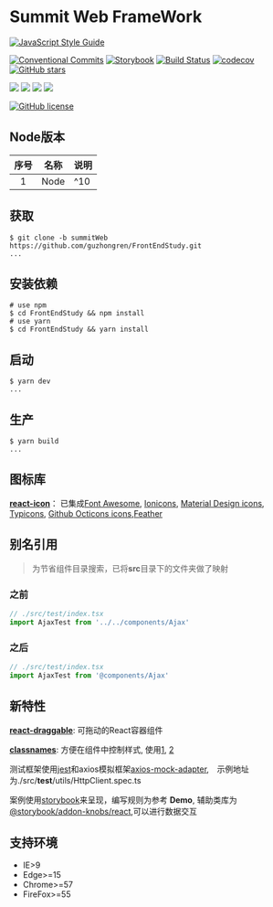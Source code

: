 # Summit Web FrameWork

[![JavaScript Style Guide](https://cdn.rawgit.com/standard/standard/master/badge.svg)](https://github.com/standard/standard)

[![Conventional Commits](https://img.shields.io/badge/Conventional%20Commits-1.0.0-yellow.svg)](https://conventionalcommits.org)
[![Storybook](https://raw.githubusercontent.com/storybooks/press/6baccd1d177c070b24503df97ccb1d790499626f/badges/storybook.svg)](https://andorlab.summit.com)
[![Build Status](https://travis-ci.org/beef-noodles/PlatformWeb.svg?branch=master)](https://travis-ci.org/beef-noodles/PlatformWeb)
[![codecov](https://codecov.io/gh/beef-noodles/PlatformWeb/branch/master/graph/badge.svg)](https://codecov.io/gh/beef-noodles/PlatformWeb)
[![GitHub stars](https://img.shields.io/github/stars/beef-noodles/PlatformWeb.svg)](https://github.com/beef-noodles/PlatformWeb/stargazers)

[![](https://img.shields.io/badge/Node-V10%2B-green.svg)](https://nodejs.org/zh-cn/)
[![](https://img.shields.io/badge/React-V16%2B-blue.svg)](https://reactjs.org/)
[![](https://img.shields.io/badge/Webpack-V4%2B-yellowgreen.svg)](https://webpack.js.org/)
[![](https://img.shields.io/badge/antd-v3.11.0-blue.svg)](https://ant.design/index-cn)

[![GitHub license](https://img.shields.io/github/license/beef-noodles/PlatformWeb.svg)](https://github.com/beef-noodles/PlatformWeb/blob/master/LICENSE)

## Node版本

|序号|名称|说明|
|:--:|--|--|
|1|Node|^10|

## 获取

```shell
$ git clone -b summitWeb https://github.com/guzhongren/FrontEndStudy.git
...
```

## 安装依赖

```shell
# use npm
$ cd FrontEndStudy && npm install
# use yarn
$ cd FrontEndStudy && yarn install
```

## 启动

```shell
$ yarn dev
...
```

## 生产

```shell
$ yarn build
...
```

## 图标库

**[react-icon](https://react-icons.netlify.com/#/)**： 已集成[Font Awesome](ttps://fontawesome.com/ ), [Ionicons](https://ionicons.com/), [Material Design icons](http://google.github.io/material-design-icons/ ), [Typicons](http://s-ings.com/typicons/), [Github Octicons icons](https://octicons.github.com/ ),[Feather](https://feathericons.com/ )

## 别名引用

> 为节省组件目录搜索，已将**src**目录下的文件夹做了映射

### 之前

```typescript
// ./src/test/index.tsx
import AjaxTest from '../../components/Ajax'
```

### 之后

```typescript
// ./src/test/index.tsx
import AjaxTest from '@components/Ajax'
```

## 新特性

**[react-draggable](https://www.npmjs.com/package/react-draggable)**: 可拖动的React容器组件

**[classnames](https://www.npmjs.com/package/classnames)**: 方便在组件中控制样式, 使用[1](https://www.cnblogs.com/kugeliu/p/7339160.html), [2](https://www.npmjs.com/package/classnames)

测试框架使用[jest](https://jestjs.io/zh-Hans/)和axios模拟框架[axios-mock-adapter](https://www.npmjs.com/package/axios-mock-adapter),　示例地址为./src/__test__/utils/HttpClient.spec.ts

案例使用[storybook](https://storybook.js.org/)来呈现，编写规则为参考 **Demo**, 辅助类库为[@storybook/addon-knobs/react](https://www.npmjs.com/package/@kadira/storybook-addon-knobs),可以进行数据交互

## 支持环境

* IE>9
* Edge>=15
* Chrome>=57
* FireFox>=55
